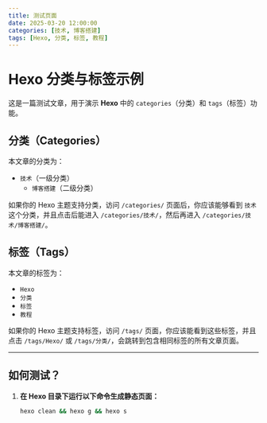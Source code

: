```yaml
---
title: 测试页面
date: 2025-03-20 12:00:00
categories: [技术, 博客搭建]
tags: [Hexo, 分类, 标签, 教程]
---
```


# Hexo 分类与标签示例

这是一篇测试文章，用于演示 **Hexo** 中的 `categories`（分类）和 `tags`（标签）功能。

## **分类（Categories）**
本文章的分类为：
- `技术`（一级分类）
  - `博客搭建`（二级分类）

如果你的 Hexo 主题支持分类，访问 `/categories/` 页面后，你应该能够看到 `技术` 这个分类，并且点击后能进入 `/categories/技术/`，然后再进入 `/categories/技术/博客搭建/`。

## **标签（Tags）**
本文章的标签为：
- `Hexo`
- `分类`
- `标签`
- `教程`

如果你的 Hexo 主题支持标签，访问 `/tags/` 页面，你应该能看到这些标签，并且点击 `/tags/Hexo/` 或 `/tags/分类/`，会跳转到包含相同标签的所有文章页面。

---

## **如何测试？**
1. **在 Hexo 目录下运行以下命令生成静态页面：**
   ```sh
   hexo clean && hexo g && hexo s
